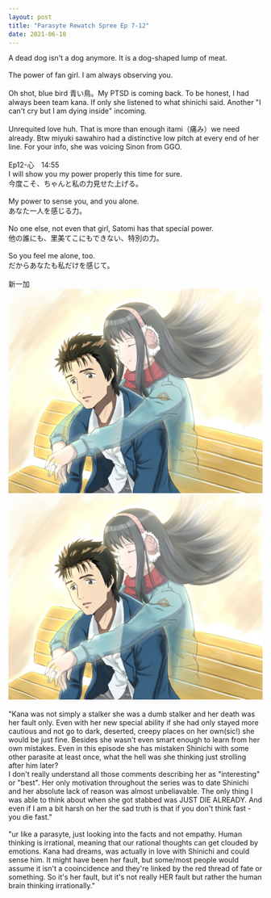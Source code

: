 ```yaml
---
layout: post
title: "Parasyte Rewatch Spree Ep 7-12"
date: 2021-06-10
---
```

A dead dog isn't a dog anymore. It is a dog-shaped lump of meat.<br><br>
The power of fan girl. I am always observing you.<br><br>
Oh shot, blue bird 青い鳥。My PTSD is coming back. To be honest, I had always been team kana. If only she listened to what shinichi said. Another "I can't cry but I am dying inside" incoming.<br><br>
Unrequited love huh. That is more than enough itami（痛み）we need already. Btw miyuki sawahiro had a distinctive low pitch at every end of her line. For your info, she was voicing Sinon from GGO. <br><br>
Ep12-心　14:55 <br>
I will show you my power properly this time for sure.<br>
今度こそ、ちゃんと私の力見せた上げる。<br><br>
My power to sense you, and you alone.<br>
あなた一人を感じる力。<br><br>
No one else, not even that girl, Satomi has that special power.<br>
他の誰にも、里美てこにもできない、特別の力。<br><br>
So you feel me alone, too.<br>
だからあなたも私だけを感じて。<br><br>
新一加<br>
<a href="#img1"><img src="/images/Kana Kimishima_49762656_p0.jpg" /></a>
<a href="#_" class="lightbox" id="img1"><span style="background-image: url('https://vivy-portal.com/assets/img/top/main/kv3_pc.jpg')"></span></a><br />
<img class="mklbItem" src="/images/Kana Kimishima_49762656_p0.jpg" data-youtube-id="74wFwu_b6Bc?start=0" /><br><br>
"Kana was not simply a stalker she was a dumb stalker and her death was her fault only. Even with her new special ability if she had only stayed more cautious and not go to dark, deserted, creepy places on her own(sic!) she would be just fine. Besides she wasn't even smart enough to learn from her own mistakes. Even in this episode she has mistaken Shinichi with some other parasite at least once, what the hell was she thinking just strolling after him later?<br>
I don't really understand all those comments describing her as "interesting" or "best". Her only motivation throughout the series was to date Shinichi and her absolute lack of reason was almost unbeliavable. The only thing I was able to think about when she got stabbed was JUST DIE ALREADY. And even if I am a bit harsh on her the sad truth is that if you don't think fast - you die fast."<br><br>
"ur like a parasyte, just looking into the facts and not empathy. Human thinking is irrational, meaning that our rational thoughts can get clouded by emotions. Kana had dreams, was actually in love with Shinichi and could sense him. It might have been her fault, but some/most people would assume it isn't a cooincidence and they're linked by the red thread of fate or something. So it's her fault, but it's not really HER fault but rather the human brain thinking irrationally."
